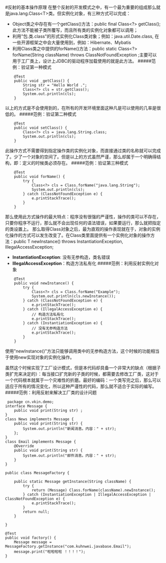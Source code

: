 #反射的基本操作原理
在整个反射的开发模式之中，有一个最为重要的组成那么就是java.lang.Class&lt;T&gt;类。但实例化对象，有三种方式可以完成：
- Object类之中存在有一个getClass()方法：public final Class&lt;?&gt; getClass();此方法不能被子类所覆写，而且所有类的实例化对象都可以调用；
- 利用"包.类.class"的形式实例化Class类对象；例如：java.util.Date.class, 在一些开源框架之中会大量使用到，例如：Hibernate、Mybatis
- 利用Class类之中提供的forName()方法：public static Class&lt;?&gt; forName(String className) throws ClassNotFoundException ;主要可以用于工厂类上，设计上JDBC的驱动程序加载使用的就是此方法。
#####范例：验证第一种模式
```
    @Test
    public void _getClass() {
        String str = "Hello World .";
        Class<?> cls = str.getClass();
        System.out.println(cls);
    }
```
以上的方式是不会使用到的，在所有的开发环境里面这种凡是可以使用的几率是很低的。
#####范例：验证第二种模式
```
    @Test
    public void setClass() {
        Class<?> cls = java.lang.String.class;
        System.out.println(cls);
    }
```
此操作方式不需要得到指定操作类的实例化对象，而直接通过类的名称就可以完成了。少了一个对象的空间了。但是以上的方式虽然严谨，那么却属于一个明确得结构，即：定义的时候类必须存在。
#####范例：验证第三种模式
```
    @Test
    public void forName() {
        try {
            Class<?> cls = Class.forName("java.lang.String");
            System.out.println(cls);
        } catch (ClassNotFoundException e) {
            e.printStackTrace();
        }
    }
```
那么使用此方式操作的最大特点：程序没有很强的严谨性，操作的类可以不存在，只要你程序不运行，那么就不会出现任何的语法错误，如果要运行，那么就把指定的类设置上。
那么取得Class对象之后，最为直观的操作表现就在于，对象的实例化操作的方式可以发生改变了。在Class类里面提供有一个实例化对象的操作方法：public T newInstance() throws InstantiationException, IllegalAccessException;
 - **InstantiationException**: 没有无参构造，类名错误
 - **IllegalAccessException**：构造方法私有化
#####范例：利用反射实例化对象
```
    @Test
    public void newInstance() {
        try {
            Class<?> cls = Class.forName("Example");
            System.out.println(cls.newInstance());
        } catch (ClassNotFoundException e) {
            e.printStackTrace();
        } catch (IllegalAccessException e) {
            // 构造方法私有化
            e.printStackTrace();
        } catch (InstantiationException e) {
            // 没有无参构造方法
            e.printStackTrace();
        }
    }
```
使用"newInstance()"方法只能够调用类中的无参构造方法，这个时候的功能相当于使用new实现对象的实例化操作。

虽然这个时候实现了工厂设计模式，但是本代码却具备一个非常大的缺点（根据子类扩充来决定的）：每当接口扩充新的子类的时候，都需要去修改工厂类，这对于一个代码根本就属于一个灾难性的折磨。最好的编码：一个类写完之后，那么可以适应于所有的情况变化，所以这种严谨性的代码，那么就不适合于实际的编写。
#####范例：利用反射来解决工厂类的设计问题
```
 package cn.vkin.demo;
interface Message {
	public void print(String str) ;
}
class News implements Message {
	public void print(String str) {
		System.out.println("新闻消息。内容：" + str);
	};
}
class Email implements Message {
	@Override
	public void print(String str) {
		System.out.println("邮件消息。内容：" + str);
	}
}

public class MessageFactory {

    public static Message getInstance(String className) {
        try {
            return (Message) Class.forName(className).newInstance();
        } catch (InstantiationException | IllegalAccessException | ClassNotFoundException e) {
            e.printStackTrace();
        }
        return null;
    }

}

@Test
public void factory() {
    Message message = MessageFactory.getInstance("com.kuhnwei.javabase.Email");
    message.print("啦啦啦啦 ！！！！");
}
```



